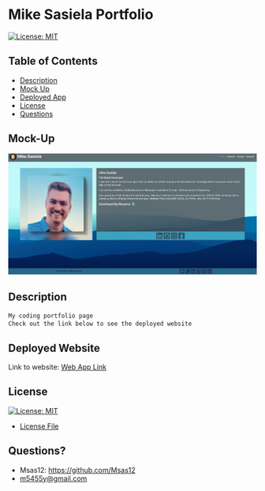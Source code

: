 # Mike Sasiela Portfolio

[![License: MIT](https://img.shields.io/badge/License-MIT-yellow.svg)](https://opensource.org/licenses/MIT)

## Table of Contents

- [Description](#description)
- [Mock Up](#mock-up)
- [Deployed App](#deployed-app)
- [License](#license)
- [Questions](#questions)

## Mock-Up

![Photo](./public/imgs/screencap.jpg)

## Description

```
My coding portfolio page
Check out the link below to see the deployed website

```

## Deployed Website

Link to website:
[Web App Link](https://msas12.github.io/portfolio/)

## License

[![License: MIT](https://img.shields.io/badge/License-MIT-yellow.svg)](https://opensource.org/licenses/MIT)

- [License File](./LICENSE.txt)

## Questions?

- Msas12: https://github.com/Msas12
- m5455y@gmail.com
